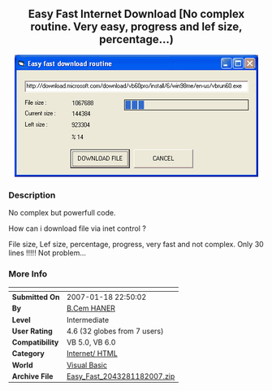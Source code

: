 ﻿<div align="center">

## Easy Fast Internet Download \[No complex routine\. Very easy, progress and lef size, percentage\.\.\.\)

<img src="PIC20071182243446997.gif">
</div>

### Description

No complex but powerfull code.

How can i download file via inet control ?

File size, Lef size, percentage, progress, very fast and not complex. Only 30 lines !!!!! Not problem...
 
### More Info
 


<span>             |<span>
---                |---
**Submitted On**   |2007-01-18 22:50:02
**By**             |[B\.Cem HANER](https://github.com/Planet-Source-Code/PSCIndex/blob/master/ByAuthor/b-cem-haner.md)
**Level**          |Intermediate
**User Rating**    |4.6 (32 globes from 7 users)
**Compatibility**  |VB 5\.0, VB 6\.0
**Category**       |[Internet/ HTML](https://github.com/Planet-Source-Code/PSCIndex/blob/master/ByCategory/internet-html__1-34.md)
**World**          |[Visual Basic](https://github.com/Planet-Source-Code/PSCIndex/blob/master/ByWorld/visual-basic.md)
**Archive File**   |[Easy\_Fast\_2043281182007\.zip](https://github.com/Planet-Source-Code/b-cem-haner-easy-fast-internet-download-no-complex-routine-very-easy-progress-and-lef-size__1-67669/archive/master.zip)









